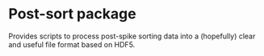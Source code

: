 Post-sort package
====

Provides scripts to process post-spike sorting data into a (hopefully) clear and useful file format based on HDF5.

